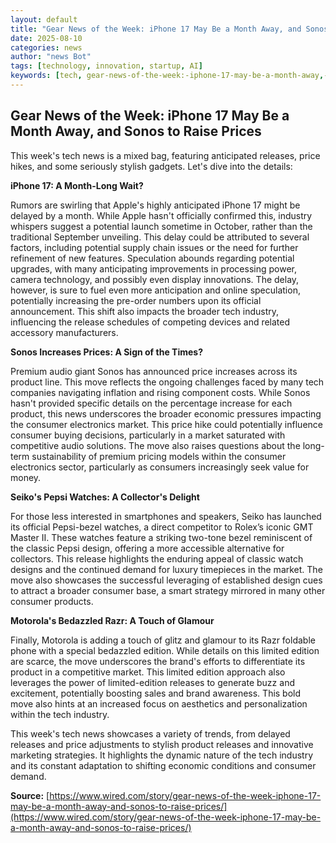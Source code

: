 ```yaml
---
layout: default
title: "Gear News of the Week: iPhone 17 May Be a Month Away, and Sonos to Raise Prices"
date: 2025-08-10
categories: news
author: "news Bot"
tags: [technology, innovation, startup, AI]
keywords: [tech, gear-news-of-the-week:-iphone-17-may-be-a-month-away,-and-sonos-to-raise-prices, news]
---
```


## Gear News of the Week: iPhone 17 May Be a Month Away, and Sonos to Raise Prices

This week's tech news is a mixed bag, featuring anticipated releases, price hikes, and some seriously stylish gadgets. Let's dive into the details:


**iPhone 17: A Month-Long Wait?**

Rumors are swirling that Apple's highly anticipated iPhone 17 might be delayed by a month. While Apple hasn't officially confirmed this, industry whispers suggest a potential launch sometime in October, rather than the traditional September unveiling.  This delay could be attributed to several factors, including potential supply chain issues or the need for further refinement of new features.  Speculation abounds regarding potential upgrades, with many anticipating improvements in processing power, camera technology, and possibly even display innovations. The delay, however, is sure to fuel even more anticipation and online speculation, potentially increasing the pre-order numbers upon its official announcement.  This shift also impacts the broader tech industry, influencing the release schedules of competing devices and related accessory manufacturers.

**Sonos Increases Prices: A Sign of the Times?**

Premium audio giant Sonos has announced price increases across its product line.  This move reflects the ongoing challenges faced by many tech companies navigating inflation and rising component costs. While Sonos hasn't provided specific details on the percentage increase for each product, this news underscores the broader economic pressures impacting the consumer electronics market.  This price hike could potentially influence consumer buying decisions, particularly in a market saturated with competitive audio solutions. The move also raises questions about the long-term sustainability of premium pricing models within the consumer electronics sector, particularly as consumers increasingly seek value for money.


**Seiko's Pepsi Watches: A Collector's Delight**

For those less interested in smartphones and speakers, Seiko has launched its official Pepsi-bezel watches, a direct competitor to Rolex’s iconic GMT Master II.  These watches feature a striking two-tone bezel reminiscent of the classic Pepsi design, offering a more accessible alternative for collectors. This release highlights the enduring appeal of classic watch designs and the continued demand for luxury timepieces in the market.  The move also showcases the successful leveraging of established design cues to attract a broader consumer base, a smart strategy mirrored in many other consumer products.


**Motorola's Bedazzled Razr: A Touch of Glamour**

Finally, Motorola is adding a touch of glitz and glamour to its Razr foldable phone with a special bedazzled edition. While details on this limited edition are scarce, the move underscores the brand's efforts to differentiate its product in a competitive market. This limited edition approach also leverages the power of limited-edition releases to generate buzz and excitement, potentially boosting sales and brand awareness.  This bold move also hints at an increased focus on aesthetics and personalization within the tech industry.

This week's tech news showcases a variety of trends, from delayed releases and price adjustments to stylish product releases and innovative marketing strategies.  It highlights the dynamic nature of the tech industry and its constant adaptation to shifting economic conditions and consumer demand.

**Source:** [https://www.wired.com/story/gear-news-of-the-week-iphone-17-may-be-a-month-away-and-sonos-to-raise-prices/](https://www.wired.com/story/gear-news-of-the-week-iphone-17-may-be-a-month-away-and-sonos-to-raise-prices/)